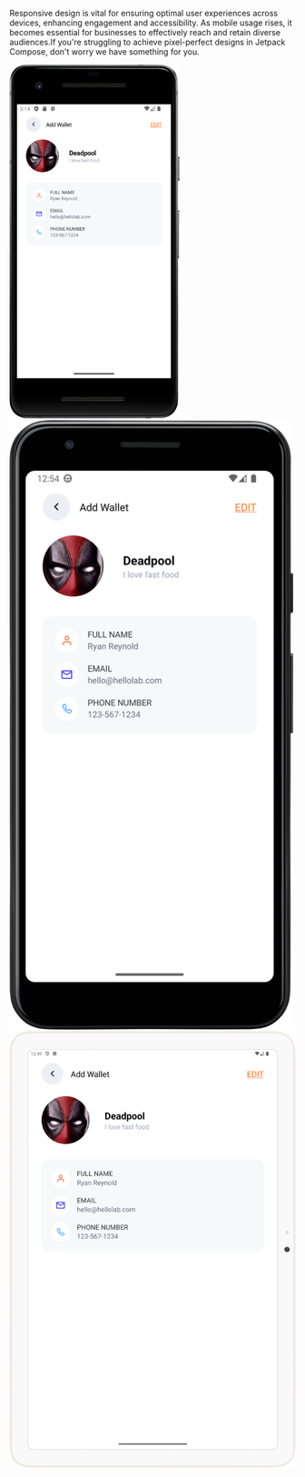 Responsive design is vital for ensuring optimal user experiences across devices, enhancing engagement and accessibility. As mobile usage rises, it becomes essential for businesses to effectively reach and retain diverse audiences.If you're struggling to achieve pixel-perfect designs in Jetpack Compose, don't worry we have something for you.

<img src="https://github.com/itsprincevala/ResponsiveJetpackCompose/blob/master/samples/small_device.png?raw=true" alt="Small Phone" width="300" />
<img src="https://github.com/itsprincevala/ResponsiveJetpackCompose/blob/master/samples/ic_medium_device.png?raw=true" alt="Medium Phone" width="500" />
<img src="https://github.com/itsprincevala/ResponsiveJetpackCompose/blob/master/samples/ic_tablet.png?raw=true" alt="Medium Phone" width="700" />
